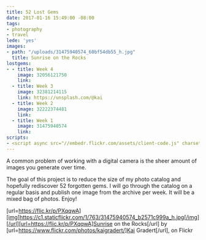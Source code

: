 ```yaml
---
title: 52 Lost Gems
date: 2017-01-16 15:49:00 -08:00
tags:
- photography
- travel
lede: 'yes'
images:
- path: "/uploads/31475940574_60bf54db55_h.jpg"
  title: Sunrise on the Rocks
lostgems:
- - title: Week 4
    image: 32056121750
    link: 
  - title: Week 3
    image: 32381214115
    link: https://unsplash.com/@kai
  - title: Week 2
    image: 32222374481
    link: 
  - title: Week 1
    image: 31475940574
    link: 
scripts:
- <script async src="//embedr.flickr.com/assets/client-code.js" charset="utf-8"></script>
---
```


A common problem of working with a digital camera is the sheer amount of images you generate over time.

The goal of this project is to reduce the size of my photo catalog and hopefully rediscover 52 forgotten gems. I will go through the catalog on a regular basis and publish one image from the archive per week. It will be a mixed bag of photos. Enjoy!

[url=https://flic.kr/p/PXqqwA][img]https://c1.staticflickr.com/1/763/31475940574_b2571c999a_h.jpg[/img][/url][url=https://flic.kr/p/PXqqwA]Sunrise on the Rocks[/url] by [url=https://www.flickr.com/photos/kaigradert/]Kai Gradert[/url], on Flickr
